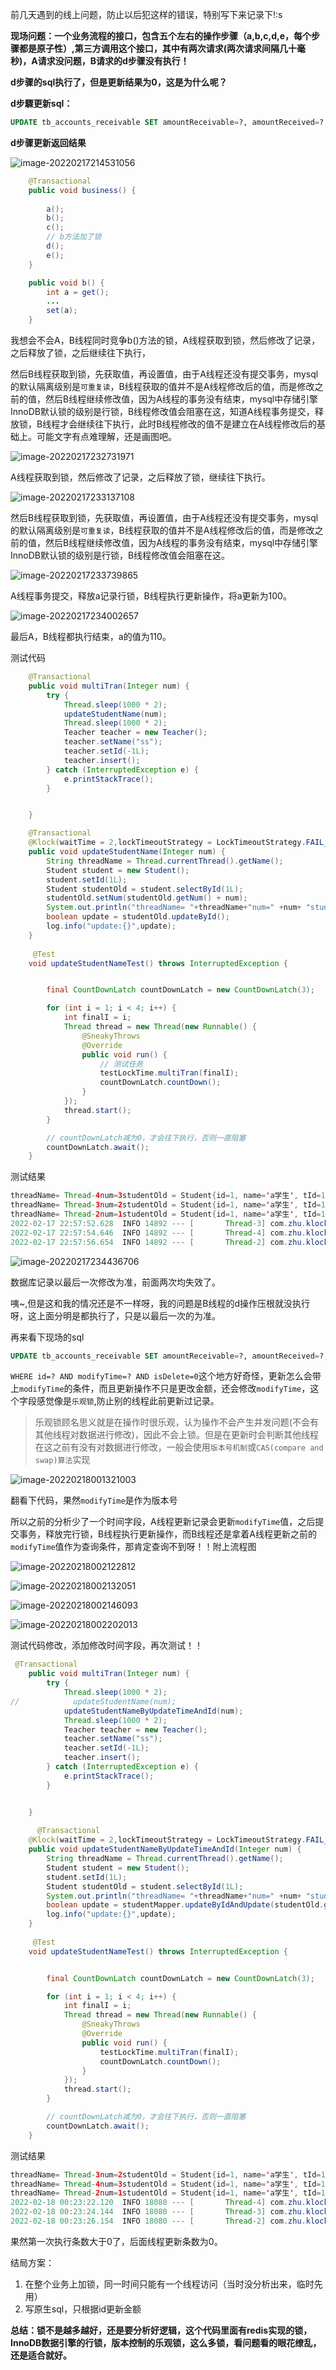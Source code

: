 前几天遇到的线上问题，防止以后犯这样的错误，特别写下来记录下!:s


**现场问题：一个业务流程的接口，包含五个左右的操作步骤（a,b,c,d,e，每个步骤都是原子性）,第三方调用这个接口，其中有两次请求(两次请求间隔几十毫秒)，A请求没问题，B请求的d步骤没有执行！**

**d步骤的sql执行了，但是更新结果为0，这是为什么呢？**



**d步驟更新sql：**

```sql
UPDATE tb_accounts_receivable SET amountReceivable=?, amountReceived=?, beLongType=?, beLongId=?, isActive=?, creator=?, createTime=?, modifier=?, modifyTime=? WHERE id=? AND modifyTime=? AND isDelete=0
```

**d步骤更新返回结果**

![image-20220217214531056](https://gitee.com/zxqzhuzhu/imgs/raw/master/picGo/image-20220217214531056.png)

```java
    @Transactional
    public void business() {
        
        a();
        b();
        c();
        // b方法加了锁
        d();
        e();
    }

	public void b() {
        int a = get();
        ...
        set(a);
    }
```



我想会不会A，B线程同时竞争b()方法的锁，A线程获取到锁，然后修改了记录，之后释放了锁，之后继续往下执行，

然后B线程获取到锁，先获取值，再设置值，由于A线程还没有提交事务，mysql的默认隔离级别是`可重复读`，B线程获取的值并不是A线程修改后的值，而是修改之前的值，然后B线程继续修改值，因为A线程的事务没有结束，mysql中存储引擎InnoDB默认锁的级别是行锁，B线程修改值会阻塞在这，知道A线程事务提交，释放锁，B线程才会继续往下执行，此时B线程修改的值不是建立在A线程修改后的基础上。可能文字有点难理解，还是画图吧。



![image-20220217232731971](https://gitee.com/zxqzhuzhu/imgs/raw/master/picGo/image-20220217232731971.png)

A线程获取到锁，然后修改了记录，之后释放了锁，继续往下执行。

![image-20220217233137108](https://gitee.com/zxqzhuzhu/imgs/raw/master/picGo/image-20220217233137108.png)

然后B线程获取到锁，先获取值，再设置值，由于A线程还没有提交事务，mysql的默认隔离级别是`可重复读`，B线程获取的值并不是A线程修改后的值，而是修改之前的值，然后B线程继续修改值，因为A线程的事务没有结束，mysql中存储引擎InnoDB默认锁的级别是行锁，B线程修改值会阻塞在这。

![image-20220217233739865](https://gitee.com/zxqzhuzhu/imgs/raw/master/picGo/image-20220217233739865.png)

A线程事务提交，释放a记录行锁，B线程执行更新操作，将a更新为100。

![image-20220217234002657](https://gitee.com/zxqzhuzhu/imgs/raw/master/picGo/image-20220217234002657.png)

最后A，B线程都执行结束，a的值为110。



测试代码

```java
    @Transactional
    public void multiTran(Integer num) {
        try {
            Thread.sleep(1000 * 2);
            updateStudentName(num);
            Thread.sleep(1000 * 2);
            Teacher teacher = new Teacher();
            teacher.setName("ss");
            teacher.setId(-1L);
            teacher.insert();
        } catch (InterruptedException e) {
            e.printStackTrace();
        }


    }

 	@Transactional
    @Klock(waitTime = 2,lockTimeoutStrategy = LockTimeoutStrategy.FAIL_FAST)
    public void updateStudentName(Integer num) {
        String threadName = Thread.currentThread().getName();
        Student student = new Student();
        student.setId(1L);
        Student studentOld = student.selectById(1L);
        studentOld.setNum(studentOld.getNum() + num);
        System.out.println("threadName= "+threadName+"num=" +num+ "studentOld = " + studentOld);
        boolean update = studentOld.updateById();
        log.info("update:{}",update);
    }
    
     @Test
    void updateStudentNameTest() throws InterruptedException {


        final CountDownLatch countDownLatch = new CountDownLatch(3);

        for (int i = 1; i < 4; i++) {
            int finalI = i;
            Thread thread = new Thread(new Runnable() {
                @SneakyThrows
                @Override
                public void run() {
                    // 测试任务
                    testLockTime.multiTran(finalI);
                    countDownLatch.countDown();
                }
            });
            thread.start();
        }

        // countDownLatch减为0，才会往下执行，否则一直阻塞
        countDownLatch.await();
    }
```

测试结果

```java
threadName= Thread-4num=3studentOld = Student{id=1, name='a学生', tId=1, num=3}
threadName= Thread-3num=2studentOld = Student{id=1, name='a学生', tId=1, num=2}
threadName= Thread-2num=1studentOld = Student{id=1, name='a学生', tId=1, num=1}
2022-02-17 22:57:52.628  INFO 14892 --- [       Thread-3] com.zhu.klock_test.service.TestLockTime  : update:true
2022-02-17 22:57:54.646  INFO 14892 --- [       Thread-4] com.zhu.klock_test.service.TestLockTime  : update:true
2022-02-17 22:57:56.654  INFO 14892 --- [       Thread-2] com.zhu.klock_test.service.TestLockTime  : update:true
```

![image-20220217234436706](https://gitee.com/zxqzhuzhu/imgs/raw/master/picGo/image-20220217234436706.png)

数据库记录以最后一次修改为准，前面两次均失效了。



咦~,但是这和我的情况还是不一样呀，我的问题是B线程的d操作压根就没执行呀，这上面分明是都执行了，只是以最后一次的为准。

再来看下现场的sql

```sql
UPDATE tb_accounts_receivable SET amountReceivable=?, amountReceived=?, beLongType=?, beLongId=?, isActive=?, creator=?, createTime=?, modifier=?, modifyTime=? WHERE id=? AND modifyTime=? AND isDelete=0
```

`WHERE id=? AND modifyTime=? AND isDelete=0`这个地方好奇怪，更新怎么会带上`modifyTime`的条件，而且更新操作不只是更改金额，还会修改`modifyTime`，这个字段感觉像是`乐观锁`,防止别的线程此前更新过记录。

> 乐观锁顾名思义就是在操作时很乐观，认为操作不会产生并发问题(不会有其他线程对数据进行修改)，因此不会上锁。但是在更新时会判断其他线程在这之前有没有对数据进行修改，一般会使用`版本号机制`或`CAS(compare and swap)算法`实现

![image-20220218001321003](https://gitee.com/zxqzhuzhu/imgs/raw/master/picGo/image-20220218001321003.png)

翻看下代码，果然`modifyTime`是作为版本号



所以之前的分析少了一个时间字段，A线程更新记录会更新`modifyTime`值，之后提交事务，释放完行锁，B线程执行更新操作，而B线程还是拿着A线程更新之前的`modifyTime`值作为查询条件，那肯定查询不到呀！！附上流程图

![image-20220218002122812](https://gitee.com/zxqzhuzhu/imgs/raw/master/picGo/image-20220218002122812.png)

![image-20220218002132051](https://gitee.com/zxqzhuzhu/imgs/raw/master/picGo/image-20220218002132051.png)

![image-20220218002146093](https://gitee.com/zxqzhuzhu/imgs/raw/master/picGo/image-20220218002146093.png)

![image-20220218002202013](https://gitee.com/zxqzhuzhu/imgs/raw/master/picGo/image-20220218002202013.png)

测试代码修改，添加修改时间字段，再次测试！！

```java
 @Transactional
    public void multiTran(Integer num) {
        try {
            Thread.sleep(1000 * 2);
//            updateStudentName(num);
            updateStudentNameByUpdateTimeAndId(num);
            Thread.sleep(1000 * 2);
            Teacher teacher = new Teacher();
            teacher.setName("ss");
            teacher.setId(-1L);
            teacher.insert();
        } catch (InterruptedException e) {
            e.printStackTrace();
        }


    }
    
      @Transactional
    @Klock(waitTime = 2,lockTimeoutStrategy = LockTimeoutStrategy.FAIL_FAST)
    public void updateStudentNameByUpdateTimeAndId(Integer num) {
        String threadName = Thread.currentThread().getName();
        Student student = new Student();
        student.setId(1L);
        Student studentOld = student.selectById(1L);
        System.out.println("threadName= "+threadName+"num=" +num+ "studentOld = " + studentOld);
        boolean update = studentMapper.updateByIdAndUpdate(studentOld.getId(),studentOld.getNum() + num,studentOld.getUpdateTime());
        log.info("update:{}",update);
    }
    
     @Test
    void updateStudentNameTest() throws InterruptedException {


        final CountDownLatch countDownLatch = new CountDownLatch(3);

        for (int i = 1; i < 4; i++) {
            int finalI = i;
            Thread thread = new Thread(new Runnable() {
                @SneakyThrows
                @Override
                public void run() {
                    testLockTime.multiTran(finalI);
                    countDownLatch.countDown();
                }
            });
            thread.start();
        }

        // countDownLatch减为0，才会往下执行，否则一直阻塞
        countDownLatch.await();
    }
```

测试结果

```java
threadName= Thread-3num=2studentOld = Student{id=1, name='a学生', tId=1, num=0, updateTime=Fri Feb 18 00:01:39 CST 2022}
threadName= Thread-4num=3studentOld = Student{id=1, name='a学生', tId=1, num=0, updateTime=Fri Feb 18 00:01:39 CST 2022}
threadName= Thread-2num=1studentOld = Student{id=1, name='a学生', tId=1, num=0, updateTime=Fri Feb 18 00:01:39 CST 2022}
2022-02-18 00:23:22.120  INFO 18080 --- [       Thread-4] com.zhu.klock_test.service.TestLockTime  : update:true
2022-02-18 00:23:24.144  INFO 18080 --- [       Thread-3] com.zhu.klock_test.service.TestLockTime  : update:false
2022-02-18 00:23:26.154  INFO 18080 --- [       Thread-2] com.zhu.klock_test.service.TestLockTime  : update:false

```

果然第一次执行条数大于0了，后面线程更新条数为0。



结局方案：

1. 在整个业务上加锁，同一时间只能有一个线程访问（当时没分析出来，临时先用）
2. 写原生sql，只根据id更新金额



**总结：锁不是越多越好，还是要分析好逻辑，这个代码里面有redis实现的锁，InnoDB数据引擎的行锁，版本控制的乐观锁，这么多锁，看问题看的眼花缭乱，还是适合就好。**
